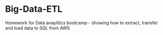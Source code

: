 # Big-Data-ETL


Homework for Data anaylitics bootcamp - showing how to extract, transfer and load data to SQL from AWS
